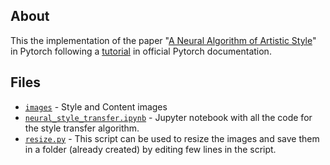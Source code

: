 ## About
This the implementation of the paper "<a href="https://arxiv.org/pdf/1508.06576.pdf">A Neural Algorithm of Artistic Style</a>" in Pytorch following a <a href="https://pytorch.org/tutorials/advanced/neural_style_tutorial.html#sphx-glr-advanced-neural-style-tutorial-py">tutorial</a> in official Pytorch documentation.

## Files

- [`images`](images) - Style and Content images
- [`neural_style_transfer.ipynb`](neural_style_transfer.ipynb) - Jupyter notebook with all the code for the style transfer algorithm.
- [`resize.py`](resize.py) - This script can be used to resize the images and save them in a folder (already created) by editing few lines in the script.

